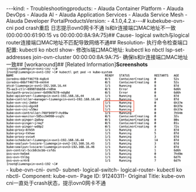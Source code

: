 ---kind:   - Troubleshootingproducts:    - Alauda Container Platform   - Alauda DevOps   - Alauda AI   - Alauda Application Services   - Alauda Service Mesh   - Alauda Developer PortalProductsVersion:   - 4.1.0,4.2.x---<!-- A type of document that involves encountering a fault, diag...it, performing root cause analysis, and providing solutions. --># kubekube-ovn-cni pod crash重启 日志提示ovn0网卡不通 ls和lr连接端口MAC地址不一致(00:00:00:61:90:15 vs 00:00:00:8A:9A:75)## Cause- logical switch与logical router连接端口MAC地址不匹配导致网络不通## Resolution- 执行命令检查端口配置: kubectl ko nbctl show- 修改ls端口MAC地址: kubectl ko nbctl lsp-set-addresses join-ovn-cluster 00:00:00:8A:9A:75- 确保ls和lr连接端口MAC地址一致## [workaround]## [Related Information]**Screenshots**![](assets/kube-ovn-cniyi-zhi-chu-yu-crashzhuang-tai-ti-shi-ovn0wang-qia-bu-tong/4.png)- kube-ovn-cni- ovn0- subnet- logical-switch- logical-router- kubectl ko nbctl- Component: kube-ovn- Page ID: 91240311- Original Title: kube-ovn cni一直处于crash状态，提示ovn0网卡不通